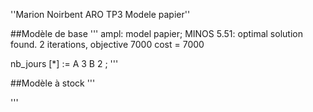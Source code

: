 ''Marion Noirbent
ARO TP3
Modele papier''

##Modèle de base
'''
ampl: model papier;
MINOS 5.51: optimal solution found.
2 iterations, objective 7000
cost = 7000

nb_jours [*] :=
A  3
B  2
;
'''

##Modèle à stock
'''

'''
